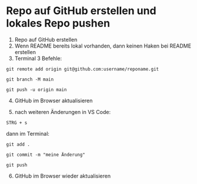 # Repo auf GitHub erstellen und lokales Repo pushen

1. Repo auf GitHub erstellen
2. Wenn README bereits lokal vorhanden, dann keinen Haken bei README erstellen
3. Terminal 3 Befehle:

```
git remote add origin git@github.com:username/reponame.git
```

```
git branch -M main
```

```
git push -u origin main
```

4. GitHub im Browser aktualisieren

5. nach weiteren Änderungen in VS Code: 

```
STRG + s
```
dann im Terminal:
```
git add .
```

```
git commit -m "meine Änderung"
```

```
git push
```

6. GitHub im Browser wieder aktualisieren